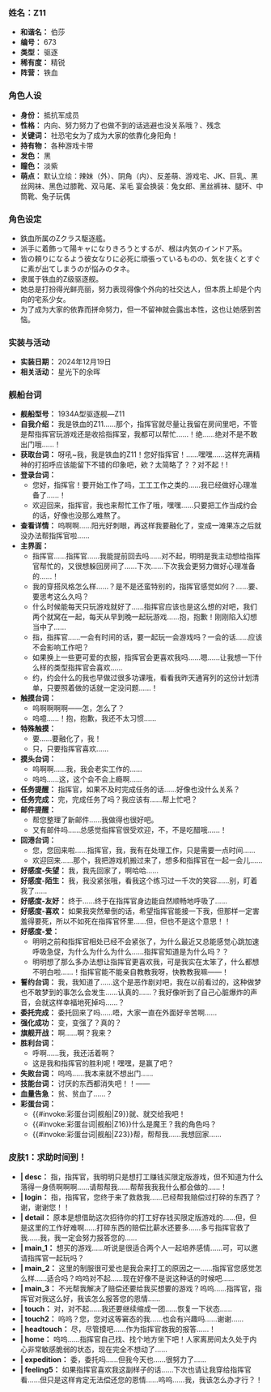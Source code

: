### 姓名：Z11
* **和谐名：** 伯莎
* **编号：** 673
* **类型：** 驱逐
* **稀有度：** 精锐
* **阵营：** 铁血


### 角色人设
* **身份：** 抵抗军成员
* **性格：** 内向、努力努力了也做不到的话逃避也没关系哦？、残念
* **关键词：** 社恐宅女为了成为大家的依靠化身阳角！
* **持有物：** 各种游戏卡带
* **发色：** 黑
* **瞳色：** 淡紫
* **萌点：** 默认立绘：辣妹（外）、阴角（内）、反差萌、游戏宅、JK、巨乳、黑丝网袜、黑色过膝靴、双马尾、呆毛
宴会换装：兔女郎、黑丝裤袜、腿环、中筒靴、兔子玩偶


### 角色设定
* 鉄血所属のZクラス駆逐艦。
* 派手に着飾って陽キャになりきろうとするが、根は内気のインドア系。
* 皆の頼りになるよう彼女なりに必死に頑張っているものの、気を抜くとすぐに素が出てしまうのが悩みのタネ。
* 隶属于铁血的Z级驱逐舰。
* 她总是打扮得光鲜亮丽，努力表现得像个外向的社交达人，但本质上却是个内向的宅系少女。
* 为了成为大家的依靠而拼命努力，但一不留神就会露出本性，这也让她感到苦恼。


### 实装与活动
* **实装日期：** 2024年12月19日
* **相关活动：** 星光下的余晖


### 舰船台词
* **舰船型号：** 1934A型驱逐舰—Z11
* **自我介绍：** 我是铁血的Z11……那个，指挥官就尽量让我留在房间里吧，不管是帮指挥官玩游戏还是收拾指挥室，我都可以帮忙……！绝……绝对不是不敢出门哦……！
* **获取台词：** 呀吼~我，我是铁血的Z11！您好指挥官！……嘿嘿……这样充满精神的打招呼应该能留下不错的印象吧，欸？太简略了？？对不起！!
* **登录台词：**
  * 您好，指挥官！要开始工作了吗，工工工作之类的……我已经做好心理准备了……！
  * 欢迎回来，指挥官，我也来帮忙工作了哦，嘿嘿……只要把工作当成约会的话，好像也没那么难熬了。
* **查看详情：** 呜啊啊……阳光好刺眼，再这样我要融化了，变成一滩果冻之后就没办法帮指挥官啦……
* **主界面：**
  * 指挥官……指挥官……我能提前回去吗……对不起，明明是我主动想给指挥官帮忙的，又很想躲回房间了……下次……下次我会更努力做好心理准备的……！
  * 我的穿搭风格怎么样……？是不是还蛮特别的，指挥官感觉如何？……要、要思考这么久吗？
  * 什么时候能每天只玩游戏就好了……指挥官应该也是这么想的对吧，我们两个就窝在一起，每天从早到晚一起玩游戏……抱，抱歉！刚刚陷入幻想当中了……
  * 指，指挥官……一会有时间的话，要一起玩一会游戏吗？一会的话……应该不会影响工作吧？
  * 如果换上一些更可爱的衣服，指挥官会更喜欢我吗……嗯……让我想一下什么样的类型指挥官会喜欢……
  * 约，约会什么的我也早做过很多功课哦，看看我昨天通宵列的这份计划清单，只要照着做的话就一定没问题……！
* **触摸台词：**
  * 呜啊啊啊啊——怎，怎么了？
  * 呜噫……！抱，抱歉，我还不太习惯……
* **特殊触摸：**
  * 要……要融化了，我！
  * 只，只要指挥官喜欢……
* **摸头台词：**
  * 呜啊啊……我，我会老实工作的……
  * 呜呜……这，这个会不会上瘾啊……
* **任务提醒：** 指挥官，如果不及时完成任务的话……好像也没什么关系？
* **任务完成：** 完，完成任务了吗？我应该有……帮上忙吧？
* **邮件提醒：**
  * 帮您整理了新邮件……我做得也很好吧。
  * 又有邮件吗……总感觉指挥官很受欢迎，不，不是吃醋哦……！
* **回港台词：**
  * 您，您回来啦……指挥官，我，我有在处理工作，只是需要一点时间……
  * 欢迎回来……那个，我把游戏机搬过来了，想多和指挥官在一起一会儿……
* **好感度-失望：** 我，我先回家了，啊哈哈……
* **好感度-陌生：** 我，我没紧张哦，看我这个练习过一千次的笑容……别，盯着我了……
* **好感度-友好：** 终于……终于在指挥官身边能自然顺畅地呼吸了……
* **好感度-喜欢：** 如果我突然晕倒的话，希望指挥官能接一下我，但那样一定害羞得要死，所以不如死在指挥官怀里……但，但也不是这个意思！！
* **好感度-爱：**
  * 明明之前和指挥官相处已经不会紧张了，为什么最近又总能感觉心跳加速呼吸急促，为什么为什么为什么……指挥官知道是为什么吗？？
  * 明明想了那么多办法想让指挥官更喜欢我，可是我实在太笨了，什么都想不明白啦……！指挥官能不能亲自教教我呀，快教教我嘛——！
* **誓约台词：** 我，我知道了……这个是恶作剧对吧，我在以前看过的，这种做梦也不敢梦到的事怎么会发生……认真的……？我好像听到了自己心脏爆炸的声音，会就这样幸福地死掉吗……？
* **委托完成：** 委托回来了吗……唔，大家一直在外面好辛苦啊……
* **强化成功：** 变，变强了？真的？
* **旗舰开战：** 啊……啊？我来？
* **胜利台词：**
  * 呼啊……我，我还活着啊？
  * 这是我和指挥官的胜利呢！嘿嘿，是赢了吧？
* **失败台词：** 呜呜……我本来就不想出门……
* **技能台词：** 讨厌的东西都消失吧！！——
* **血量告急：** 贫、贫血了……？
* **彩蛋台词：**
  * {{#invoke:彩蛋台词|舰船|Z9}}就、就交给我吧！
  * {{#invoke:彩蛋台词|舰船|Z16}}什么是魔王？我的角色吗？
  * {{#invoke:彩蛋台词|舰船|Z23}}帮，帮帮我……我想回家……


### 皮肤1：求助时间到！
* **| desc：** 指，指挥官，我明明只是想打工赚钱买限定版游戏，但不知道为什么落得一身债啊啊啊……请帮帮我……帮帮我我我什么都会做的……！
* **| login：** 指，指挥官，您终于来了救救我……已经帮我赔偿过打碎的东西了？谢，谢谢您！！
* **| detail：** 原本是想借助这次招待你的打工好存钱买限定版游戏的……但，但是这里的工作好难啊……打碎东西的赔偿比薪水还要多……多亏指挥官救了我……我，我一定会努力报答您的……
* **| main_1：** 想买的游戏……听说是很适合两个人一起培养感情……可，可以邀请指挥官一起玩吗？
* **| main_2：** 这里的制服很可爱也是我会来打工的原因之一……指挥官您感觉怎么样……适合吗？呜呜对不起……现在好像不是说这种话的时候吧……
* **| main_3：** 不光帮我解决了赔偿还要给我买想要的游戏？呜呜……指挥官，指挥官对我这么好，我该怎么报答您的恩情……
* **| touch：** 对，对不起……我还要继续缩成一团……恢复一下状态……
* **| touch2：** 呜呜？您，您对这等窘态的我……也会有兴趣吗……谢谢……
* **| headtouch：** 尽，尽管摸吧……作为指挥官救我的报答……！
* **| home：** 呜呜……指挥官自己找、找个地方坐下吧！人家离房间太久处于内心非常敏感脆弱的状态，现在完全不想动了……
* **| expedition：** 委，委托吗……但我今天也……很努力了……
* **| feeling5：** 如果指挥官喜欢我这副样子的话……下次也请让我穿给指挥官看……但只是这样肯定无法偿还您的恩情……呜呜……我，我该怎么办才行？！
